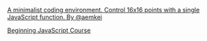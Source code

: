 [A minimalist coding environment. Control 16x16 points with a single JavaScript function. By @aemkei](https://tixy.land/)

[Beginning JavaScript Course](https://github.com/semmypurewal/BeginningJavaScript)

